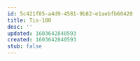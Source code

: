 ```yaml
---
id: 5c421f85-a4d9-4581-9b82-e1aebfb60420
title: Tis-100
desc: ''
updated: 1603642840593
created: 1603642840593
stub: false
---
```



